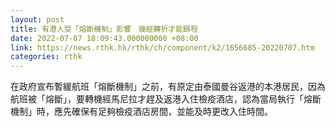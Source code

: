 ```yaml
---
layout: post
title: 有港人受「熔斷機制」影響　幾經轉折才能歸程
date: 2022-07-07 18:09:43.000000000 +08:00
link: https://news.rthk.hk/rthk/ch/component/k2/1656685-20220707.htm
categories: rthk
---
```


在政府宣布暫緩航班「熔斷機制」之前，有原定由泰國曼谷返港的本港居民，因為航班被「熔斷」，要轉機經馬尼拉才趕及返港入住檢疫酒店，認為當局執行「熔斷機制」時，應先確保有足夠檢疫酒店房間，並能及時更改入住時間。
